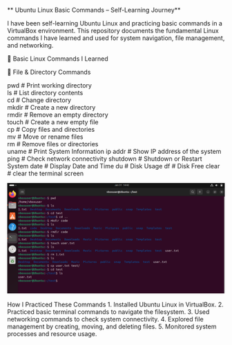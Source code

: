 ** Ubuntu Linux Basic Commands – Self-Learning Journey**

I have been self-learning Ubuntu Linux and practicing basic commands in a VirtualBox environment. This repository documents the fundamental Linux commands I have learned and used for system navigation, file management, and networking.

📌 Basic Linux Commands I Learned

📂 File & Directory Commands

pwd        # Print working directory  
ls         # List directory contents  
cd         # Change directory  
mkdir      # Create a new directory  
rmdir      # Remove an empty directory  
touch      # Create a new empty file  
cp         # Copy files and directories  
mv         # Move or rename files  
rm         # Remove files or directories  
uname      # Print System Information
ip addr    # Show IP address of the system  
ping       # Check network connectivity 
shutdown   # Shutdown or Restart System
date       # Display Date and Time
du         # Disk Usage
df         # Disk Free
clear      # clear the terminal screen

![image alt](https://github.com/YashJadhav9/Ubuntu-Linux-Basic-Commands/blob/7e279839090023484f8f1d898745b41e1a08c394/Screenshot%202025-01-31%20201248.png)

How I Practiced These Commands
	1.	Installed Ubuntu Linux in VirtualBox.
	2.	Practiced basic terminal commands to navigate the filesystem.
	3.	Used networking commands to check system connectivity.
	4.	Explored file management by creating, moving, and deleting files.
	5.	Monitored system processes and resource usage.
